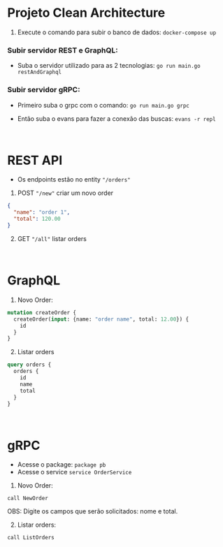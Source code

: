 # Projeto Clean Architecture
1. Execute o comando para subir o banco de dados: ```docker-compose up```

### Subir servidor REST e GraphQL:
- Suba o servidor utilizado para as 2 tecnologias: ```go run main.go restAndGraphql```

### Subir servidor gRPC:
- Primeiro suba o grpc com o comando: ```go run main.go grpc```

- Então suba o evans para fazer a conexão das buscas: ```evans -r repl```

&nbsp;
# REST API
- Os endpoints estão no entity ```"/orders"```
1. POST ```"/new"``` criar um novo order
```json
{
  "name": "order 1",
  "total": 120.00
}
```

2. GET ```"/all"``` listar orders

&nbsp;
# GraphQL
1. Novo Order:
```graphql
mutation createOrder {
  createOrder(input: {name: "order name", total: 12.00}) {
    id
  }
}
```

2. Listar orders
```graphql
query orders {
  orders {
    id
    name
    total
  }
}
```

&nbsp;
# gRPC
- Acesse o package: ```package pb```
- Acesse o service ```service OrderService```

1. Novo Order: 
```grpc
call NewOrder
```
OBS: Digite os campos que serão solicitados: nome e total.

2. Listar orders: 
```grpc
call ListOrders
```

